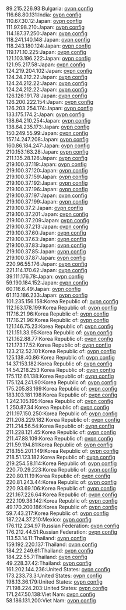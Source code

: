 89.215.226.93:Bulgaria: [ovpn config](vpn/89_215_226_93.ovpn)  
116.68.80.131:India: [ovpn config](vpn/116_68_80_131.ovpn)  
110.67.30.12:Japan: [ovpn config](vpn/110_67_30_12.ovpn)  
111.97.98.210:Japan: [ovpn config](vpn/111_97_98_210.ovpn)  
114.187.37.250:Japan: [ovpn config](vpn/114_187_37_250.ovpn)  
118.241.140.148:Japan: [ovpn config](vpn/118_241_140_148.ovpn)  
118.243.180.124:Japan: [ovpn config](vpn/118_243_180_124.ovpn)  
119.171.10.225:Japan: [ovpn config](vpn/119_171_10_225.ovpn)  
121.103.196.222:Japan: [ovpn config](vpn/121_103_196_222.ovpn)  
121.95.217.58:Japan: [ovpn config](vpn/121_95_217_58.ovpn)  
124.219.204.102:Japan: [ovpn config](vpn/124_219_204_102.ovpn)  
124.24.212.22:Japan: [ovpn config](vpn/124_24_212_22.ovpn)  
124.24.212.22:Japan: [ovpn config](vpn/124_24_212_22.ovpn)  
124.24.212.22:Japan: [ovpn config](vpn/124_24_212_22.ovpn)  
126.126.191.78:Japan: [ovpn config](vpn/126_126_191_78.ovpn)  
126.200.222.154:Japan: [ovpn config](vpn/126_200_222_154.ovpn)  
126.203.254.174:Japan: [ovpn config](vpn/126_203_254_174.ovpn)  
133.175.174.2:Japan: [ovpn config](vpn/133_175_174_2.ovpn)  
138.64.210.254:Japan: [ovpn config](vpn/138_64_210_254.ovpn)  
138.64.235.173:Japan: [ovpn config](vpn/138_64_235_173.ovpn)  
150.249.55.99:Japan: [ovpn config](vpn/150_249_55_99.ovpn)  
157.14.247.208:Japan: [ovpn config](vpn/157_14_247_208.ovpn)  
160.86.184.247:Japan: [ovpn config](vpn/160_86_184_247.ovpn)  
210.153.163.28:Japan: [ovpn config](vpn/210_153_163_28.ovpn)  
211.135.28.126:Japan: [ovpn config](vpn/211_135_28_126.ovpn)  
219.100.37.119:Japan: [ovpn config](vpn/219_100_37_119.ovpn)  
219.100.37.120:Japan: [ovpn config](vpn/219_100_37_120.ovpn)  
219.100.37.159:Japan: [ovpn config](vpn/219_100_37_159.ovpn)  
219.100.37.192:Japan: [ovpn config](vpn/219_100_37_192.ovpn)  
219.100.37.196:Japan: [ovpn config](vpn/219_100_37_196.ovpn)  
219.100.37.197:Japan: [ovpn config](vpn/219_100_37_197.ovpn)  
219.100.37.199:Japan: [ovpn config](vpn/219_100_37_199.ovpn)  
219.100.37.2:Japan: [ovpn config](vpn/219_100_37_2.ovpn)  
219.100.37.201:Japan: [ovpn config](vpn/219_100_37_201.ovpn)  
219.100.37.209:Japan: [ovpn config](vpn/219_100_37_209.ovpn)  
219.100.37.213:Japan: [ovpn config](vpn/219_100_37_213.ovpn)  
219.100.37.60:Japan: [ovpn config](vpn/219_100_37_60.ovpn)  
219.100.37.63:Japan: [ovpn config](vpn/219_100_37_63.ovpn)  
219.100.37.83:Japan: [ovpn config](vpn/219_100_37_83.ovpn)  
219.100.37.85:Japan: [ovpn config](vpn/219_100_37_85.ovpn)  
219.100.37.87:Japan: [ovpn config](vpn/219_100_37_87.ovpn)  
220.96.55.176:Japan: [ovpn config](vpn/220_96_55_176.ovpn)  
221.114.170.62:Japan: [ovpn config](vpn/221_114_170_62.ovpn)  
39.111.176.78:Japan: [ovpn config](vpn/39_111_176_78.ovpn)  
59.190.184.152:Japan: [ovpn config](vpn/59_190_184_152.ovpn)  
60.116.6.49:Japan: [ovpn config](vpn/60_116_6_49.ovpn)  
61.113.186.233:Japan: [ovpn config](vpn/61_113_186_233.ovpn)  
101.235.156.158:Korea Republic of: [ovpn config](vpn/101_235_156_158.ovpn)  
112.163.178.199:Korea Republic of: [ovpn config](vpn/112_163_178_199.ovpn)  
117.16.21.96:Korea Republic of: [ovpn config](vpn/117_16_21_96.ovpn)  
117.16.21.96:Korea Republic of: [ovpn config](vpn/117_16_21_96.ovpn)  
121.146.75.23:Korea Republic of: [ovpn config](vpn/121_146_75_23.ovpn)  
121.151.33.95:Korea Republic of: [ovpn config](vpn/121_151_33_95.ovpn)  
121.162.88.77:Korea Republic of: [ovpn config](vpn/121_162_88_77.ovpn)  
121.173.17.52:Korea Republic of: [ovpn config](vpn/121_173_17_52.ovpn)  
123.212.52.101:Korea Republic of: [ovpn config](vpn/123_212_52_101.ovpn)  
125.138.40.86:Korea Republic of: [ovpn config](vpn/125_138_40_86.ovpn)  
14.37.153.182:Korea Republic of: [ovpn config](vpn/14_37_153_182.ovpn)  
14.54.218.253:Korea Republic of: [ovpn config](vpn/14_54_218_253.ovpn)  
175.112.61.138:Korea Republic of: [ovpn config](vpn/175_112_61_138.ovpn)  
175.124.241.90:Korea Republic of: [ovpn config](vpn/175_124_241_90.ovpn)  
175.205.83.169:Korea Republic of: [ovpn config](vpn/175_205_83_169.ovpn)  
183.103.181.198:Korea Republic of: [ovpn config](vpn/183_103_181_198.ovpn)  
1.242.105.195:Korea Republic of: [ovpn config](vpn/1_242_105_195.ovpn)  
1.250.87.34:Korea Republic of: [ovpn config](vpn/1_250_87_34.ovpn)  
211.197.150.250:Korea Republic of: [ovpn config](vpn/211_197_150_250.ovpn)  
211.208.229.182:Korea Republic of: [ovpn config](vpn/211_208_229_182.ovpn)  
211.214.56.54:Korea Republic of: [ovpn config](vpn/211_214_56_54.ovpn)  
211.228.121.45:Korea Republic of: [ovpn config](vpn/211_228_121_45.ovpn)  
211.47.88.109:Korea Republic of: [ovpn config](vpn/211_47_88_109.ovpn)  
211.59.194.81:Korea Republic of: [ovpn config](vpn/211_59_194_81.ovpn)  
218.155.201.149:Korea Republic of: [ovpn config](vpn/218_155_201_149.ovpn)  
218.51.123.182:Korea Republic of: [ovpn config](vpn/218_51_123_182.ovpn)  
219.254.58.114:Korea Republic of: [ovpn config](vpn/219_254_58_114.ovpn)  
220.70.29.223:Korea Republic of: [ovpn config](vpn/220_70_29_223.ovpn)  
220.80.11.19:Korea Republic of: [ovpn config](vpn/220_80_11_19.ovpn)  
220.81.243.44:Korea Republic of: [ovpn config](vpn/220_81_243_44.ovpn)  
220.93.69.106:Korea Republic of: [ovpn config](vpn/220_93_69_106.ovpn)  
221.167.226.64:Korea Republic of: [ovpn config](vpn/221_167_226_64.ovpn)  
222.109.38.142:Korea Republic of: [ovpn config](vpn/222_109_38_142.ovpn)  
49.170.200.186:Korea Republic of: [ovpn config](vpn/49_170_200_186.ovpn)  
59.7.43.217:Korea Republic of: [ovpn config](vpn/59_7_43_217.ovpn)  
187.224.37.210:Mexico: [ovpn config](vpn/187_224_37_210.ovpn)  
176.112.234.97:Russian Federation: [ovpn config](vpn/176_112_234_97.ovpn)  
176.212.44.51:Russian Federation: [ovpn config](vpn/176_212_44_51.ovpn)  
113.53.14.11:Thailand: [ovpn config](vpn/113_53_14_11.ovpn)  
159.192.220.137:Thailand: [ovpn config](vpn/159_192_220_137.ovpn)  
184.22.249.61:Thailand: [ovpn config](vpn/184_22_249_61.ovpn)  
184.22.55.7:Thailand: [ovpn config](vpn/184_22_55_7.ovpn)  
49.228.37.42:Thailand: [ovpn config](vpn/49_228_37_42.ovpn)  
161.202.144.236:United States: [ovpn config](vpn/161_202_144_236.ovpn)  
173.233.73.3:United States: [ovpn config](vpn/173_233_73_3.ovpn)  
198.13.36.179:United States: [ovpn config](vpn/198_13_36_179.ovpn)  
71.198.224.203:United States: [ovpn config](vpn/71_198_224_203.ovpn)  
171.247.50.138:Viet Nam: [ovpn config](vpn/171_247_50_138.ovpn)  
58.186.131.200:Viet Nam: [ovpn config](vpn/58_186_131_200.ovpn)  
